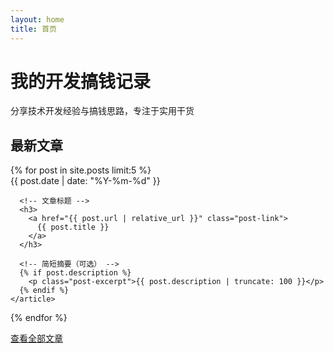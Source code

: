 ```yaml
---
layout: home
title: 首页
---
```


<!-- 首页标题和简介（简洁风格） -->
<div class="home-intro">
  <h1>我的开发搞钱记录</h1>
  <p>分享技术开发经验与搞钱思路，专注于实用干货</p>
</div>

<!-- 最新文章列表 -->
<div class="post-list-short">
  <h2>最新文章</h2>
  {% for post in site.posts limit:5 %}  <!-- 只显示最新5篇 -->
    <article class="post-item">
      <!-- 文章日期 -->
      <time datetime="{{ post.date | date_to_xmlschema }}" class="post-date">
        {{ post.date | date: "%Y-%m-%d" }}
      </time>
      
      <!-- 文章标题 -->
      <h3>
        <a href="{{ post.url | relative_url }}" class="post-link">
          {{ post.title }}
        </a>
      </h3>
      
      <!-- 简短摘要（可选） -->
      {% if post.description %}
        <p class="post-excerpt">{{ post.description | truncate: 100 }}</p>
      {% endif %}
    </article>
  {% endfor %}

  <!-- 查看更多按钮 -->
  <div class="view-more">
    <a href="/archive/" class="btn">查看全部文章</a>
  </div>
</div>
